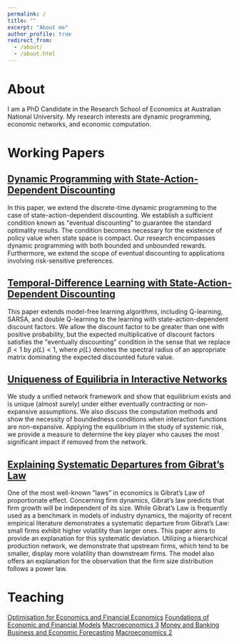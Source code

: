 ```yaml
---
permalink: /
title: ""
excerpt: "About me"
author_profile: true
redirect_from: 
  - /about/
  - /about.html
---
```


# About
I am a PhD Candidate in the Research School of Economics at Australian National University.
My research interests are dynamic programming, economic networks, and economic computation. 

# Working Papers
## [Dynamic Programming with State-Action-Dependent Discounting]()

In this paper, we extend the discrete-time dynamic programming to
the case of state-action-dependent discounting. We establish a sufficient condition
known as "eventual discounting" to guarantee the standard optimality results. The
condition becomes necessary for the existence of policy value when state space is
compact. Our research encompasses dynamic programming with both bounded and
unbounded rewards. Furthermore, we extend the scope of eventual discounting to
applications involving risk-sensitive preferences.

## [Temporal-Difference Learning with State-Action-Dependent Discounting]()

This paper extends model-free learning algorithms, including Q-learning,
SARSA, and double Q-learning to the learning with state-action-dependent discount
factors. We allow the discount factor to be greater than one with positive probability, 
but the expected multiplicative of discount factors satisfies the "eventually
discounting" condition in the sense that we replace $β < 1$ by $ρ(L) < 1$, where $ρ(L)$
denotes the spectral radius of an appropriate matrix dominating the expected discounted future value.

## [Uniqueness of Equilibria in Interactive Networks]()

We study a unified network framework and show that equilibrium exists and is unique (almost surely) under either eventually contracting or non-expansive assumptions.
We also discuss the computation methods and show the necessity of boundedness conditions when interaction functions are non-expansive.
Applying the equilibrium in the study of systemic risk, we provide a measure to determine the key player who causes the most significant impact if removed from the network. 

## [Explaining Systematic Departures from Gibrat’s Law]()

One of the most well-known ”laws” in economics is Gibrat’s Law of
proportionate effect. Concerning firm dynamics, Gibrat’s law predicts that firm
growth will be independent of its size. While Gibrat’s Law is frequently used as a
benchmark in models of industry dynamics, the majority of recent empirical literature demonstrates a systematic departure from Gibrat’s Law: small firms exhibit
higher volatility than larger ones. This paper aims to provide an explanation for
this systematic deviation. Utilizing a hierarchical production network, we demonstrate that upstream firms, which tend to be smaller, display more volatility than
downstream firms. The model also offers an explanation for the observation that the firm size distribution follows a power law.

# Teaching

[Optimisation for Economics and Financial Economics](https://programsandcourses.anu.edu.au/2024/course/ECON2125)
[Foundations of Economic and Financial Models](https://programsandcourses.anu.edu.au/2024/course/EMET1001)
[Macroeconomics 3](https://programsandcourses.anu.edu.au/2024/course/ECON3102)
[Money and Banking](https://programsandcourses.anu.edu.au/2024/course/ECON2026)
[Business and Economic Forecasting](https://programsandcourses.anu.edu.au/course/emet3007)
[Macroeconomics 2](https://programsandcourses.anu.edu.au/2024/course/ECON2102)
